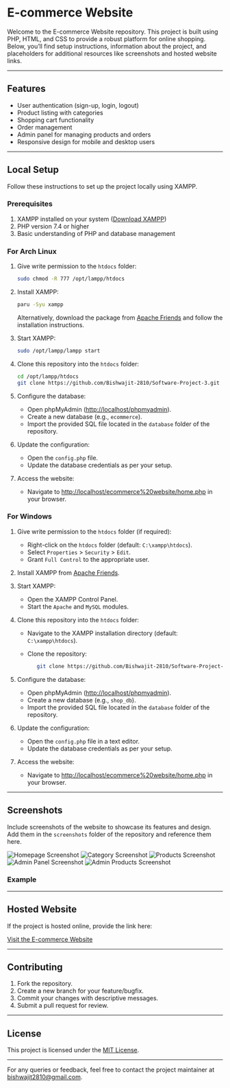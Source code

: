 # E-commerce Website

Welcome to the E-commerce Website repository. This project is built using PHP, HTML, and CSS to provide a robust platform for online shopping. Below, you’ll find setup instructions, information about the project, and placeholders for additional resources like screenshots and hosted website links.

---

## Features

- User authentication (sign-up, login, logout)
- Product listing with categories
- Shopping cart functionality
- Order management
- Admin panel for managing products and orders
- Responsive design for mobile and desktop users

---

## Local Setup

Follow these instructions to set up the project locally using XAMPP.

### Prerequisites

1. XAMPP installed on your system ([Download XAMPP](https://www.apachefriends.org/index.html))
2. PHP version 7.4 or higher
3. Basic understanding of PHP and database management

### For Arch Linux

1. Give write permission to the `htdocs` folder:

   ```bash
   sudo chmod -R 777 /opt/lampp/htdocs
   ```

2. Install XAMPP:

   ```bash
   paru -Syu xampp
   ```

   Alternatively, download the package from [Apache Friends](https://www.apachefriends.org/index.html) and follow the installation instructions.

3. Start XAMPP:

   ```bash
   sudo /opt/lampp/lampp start
   ```

4. Clone this repository into the `htdocs` folder:

   ```bash
   cd /opt/lampp/htdocs
   git clone https://github.com/Bishwajit-2810/Software-Project-3.git
   ```

5. Configure the database:

   - Open phpMyAdmin ([http://localhost/phpmyadmin](http://localhost/phpmyadmin)).
   - Create a new database (e.g., `ecommerce`).
   - Import the provided SQL file located in the `database` folder of the repository.

6. Update the configuration:

   - Open the `config.php` file.
   - Update the database credentials as per your setup.

7. Access the website:

   - Navigate to [http://localhost/ecommerce%20website/home.php](http://localhost/ecommerce%20website/home.php) in your browser.

### For Windows

1. Give write permission to the `htdocs` folder (if required):

   - Right-click on the `htdocs` folder (default: `C:\xampp\htdocs`).
   - Select `Properties` > `Security` > `Edit`.
   - Grant `Full Control` to the appropriate user.

2. Install XAMPP from [Apache Friends](https://www.apachefriends.org/index.html).

3. Start XAMPP:

   - Open the XAMPP Control Panel.
   - Start the `Apache` and `MySQL` modules.

4. Clone this repository into the `htdocs` folder:

   - Navigate to the XAMPP installation directory (default: `C:\xampp\htdocs`).
   - Clone the repository:

     ```bash
        git clone https://github.com/Bishwajit-2810/Software-Project-3.git
     ```

5. Configure the database:

   - Open phpMyAdmin ([http://localhost/phpmyadmin](http://localhost/phpmyadmin)).
   - Create a new database (e.g., `shop_db`).
   - Import the provided SQL file located in the `database` folder of the repository.

6. Update the configuration:

   - Open the `config.php` file in a text editor.
   - Update the database credentials as per your setup.

7. Access the website:

   - Navigate to [http://localhost/ecommerce%20website/home.php](http://localhost/ecommerce%20website/home.php) in your browser.

---

## Screenshots

Include screenshots of the website to showcase its features and design. Add them in the `screenshots` folder of the repository and reference them here.

![Homepage Screenshot](/screenshots/homepage.png)
![Category Screenshot](/screenshots/catagory.png)
![Products Screenshot](/screenshots/products.png)
![Admin Panel Screenshot](/screenshots/admin-panel.png)
![Admin Products Screenshot](/screenshots/admin_products.png)

### Example

---

## Hosted Website

If the project is hosted online, provide the link here:

[Visit the E-commerce Website](http://ecommerce14141417.infinityfreeapp.com/)

---

## Contributing

1. Fork the repository.
2. Create a new branch for your feature/bugfix.
3. Commit your changes with descriptive messages.
4. Submit a pull request for review.

---

## License

This project is licensed under the [MIT License](LICENSE).

---

For any queries or feedback, feel free to contact the project maintainer at [bishwajit2810@gmail.com](mailto:bishwajit2810@gmail.com).
